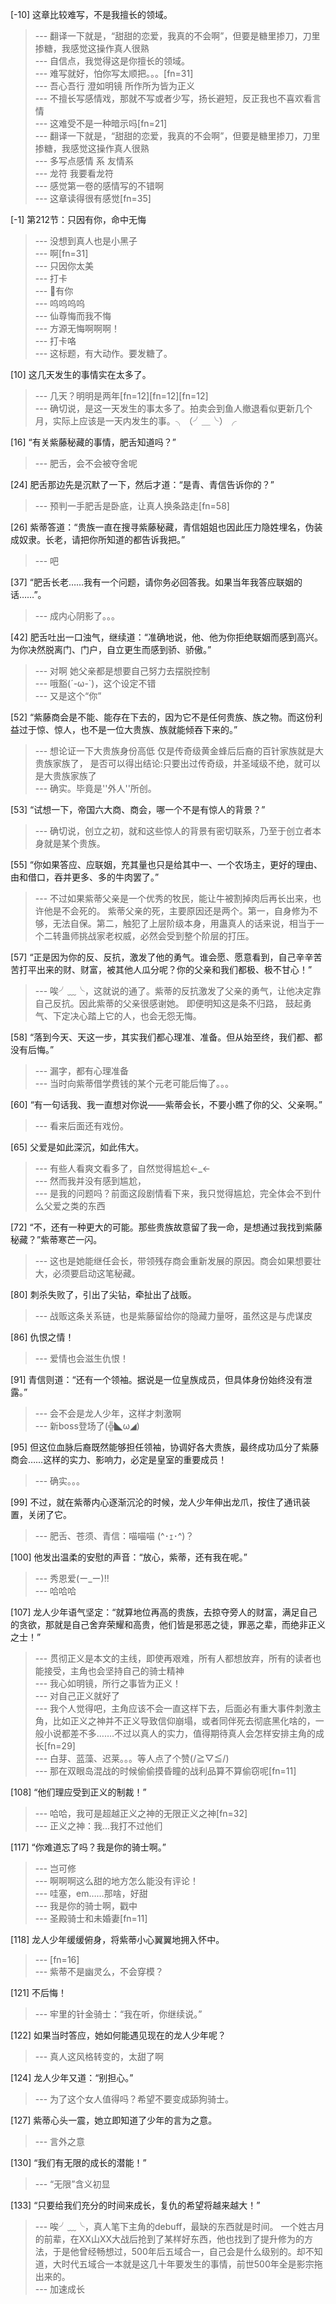 
[-10] 这章比较难写，不是我擅长的领域。
>--- 翻译一下就是，“甜甜的恋爱，我真的不会啊”，但要是糖里掺刀，刀里掺糖，我感觉这操作真人很熟<br>
>--- 自信点，我觉得这是你擅长的领域。<br>
>--- 难写就好，怕你写太顺把。。。[fn=31]<br>
>--- 吾心吾行 澄如明镜 所作所为皆为正义<br>
>--- 不擅长写感情戏，那就不写或者少写，扬长避短，反正我也不喜欢看言情<br>
>--- 这难受不是一种暗示吗[fn=21]<br>
>--- 翻译一下就是，“甜甜的恋爱，我真的不会啊”，但要是糖里掺刀，刀里掺糖，我感觉这操作真人很熟<br>
>--- 多写点感情 系 友情系<br>
>--- 龙符 我要看龙符<br>
>--- 感觉第一卷的感情写的不错啊<br>
>--- 这章读得很有感觉[fn=35]<br>

[-1] 第212节：只因有你，命中无悔
>--- 没想到真人也是小黑子<br>
>--- 啊[fn=31]<br>
>--- 只因你太美<br>
>--- 打卡<br>
>--- 🐔有你<br>
>--- 呜呜呜呜<br>
>--- 仙尊悔而我不悔<br>
>--- 方源无悔啊啊啊！<br>
>--- 打卡咯<br>
>--- 这标题，有大动作。要发糖了。<br>

[10] 这几天发生的事情实在太多了。
>--- 几天？明明是两年[fn=12][fn=12][fn=12]<br>
>--- 确切说，是这一天发生的事太多了。拍卖会到鱼人撤退看似更新几个月，实际上应该是一天内发生的事。╮（╯＿╰）╭<br>

[16] “有关紫藤秘藏的事情，肥舌知道吗？”
>--- 肥舌，会不会被夺舍呢<br>

[24] 肥舌那边先是沉默了一下，然后才道：“是青、青信告诉你的？”
>--- 预判一手肥舌是卧底，让真人换条路走[fn=58]<br>

[26] 紫蒂答道：“贵族一直在搜寻紫藤秘藏，青信姐姐也因此压力隐姓埋名，伪装成奴隶。长老，请把你所知道的都告诉我把。”
>--- 吧<br>

[37] “肥舌长老……我有一个问题，请你务必回答我。如果当年我答应联姻的话……”。
>--- 成内心阴影了。。。<br>

[42] 肥舌吐出一口浊气，继续道：“准确地说，他、他为你拒绝联姻而感到高兴。为你决然脱离门、门户，自立更生而感到骄、骄傲。”
>--- 对啊 她父亲都是想要自己努力去摆脱控制<br>
>--- 哦豁(´-ω-`)，这个设定不错<br>
>--- 又是这个“你”<br>

[52] “紫藤商会是不能、能存在下去的，因为它不是任何贵族、族之物。而这份利益过于惊、惊人，也不是一位大贵族、族就能倾吞下来的。”
>--- 想论证一下大贵族身份高低
仅是传奇级黄金蜂后后裔的百针家族就是大贵族家族了，
是否可以得出结论:只要出过传奇级，并圣域级不绝，就可以是大贵族家族了<br>
>--- 确实。毕竟是''外人''所创。<br>

[53] “试想一下，帝国六大商、商会，哪一个不是有惊人的背景？”
>--- 确切说，创立之初，就和这些惊人的背景有密切联系，乃至于创立者本身就是某个贵族。<br>

[55] “你如果答应、应联姻，充其量也只是给其中一、一个农场主，更好的理由、由和借口，吞并更多、多的牛肉罢了。”
>--- 不过如果紫蒂父亲是一个优秀的牧民，能让牛被割掉肉后再长出来，也许他是不会死的。
紫蒂父亲的死，主要原因还是两个。第一，自身修为不够，无法自保。第二，触犯了上层阶级本身，用蛊真人的话来说，相当于一个二转蛊师挑战家老权威，必然会受到整个阶层的打压。<br>

[57] “正是因为你的反、反抗，激发了他的勇气。谁会愿、愿意看到，自己辛辛苦苦打平出来的财、财富，被其他人瓜分呢？你的父亲和我们都极、极不甘心！”
>--- 唉╯﹏╰，这就说的通了。紫蒂的反抗激发了父亲的勇气，让他决定靠自己反抗。因此紫蒂的父亲很感谢她。        即便明知这是条不归路，   鼓起勇气、下定决心踏上它的人，也会无怨无悔。<br>

[58] “落到今天、天这一步，其实我们都心理准、准备。但从始至终，我们都、都没有后悔。”
>--- 漏字，都有心理准备<br>
>--- 当时向紫蒂借学费钱的某个元老可能后悔了。。。<br>

[60] “有一句话我、我一直想对你说——紫蒂会长，不要小瞧了你的父、父亲啊。”
>--- 看来后面还有戏份。<br>

[65] 父爱是如此深沉，如此伟大。
>--- 有些人看爽文看多了，自然觉得尴尬←_←<br>
>--- 然而我并没有感到尴尬，<br>
>--- 是我的问题吗？前面这段剧情看下来，我只觉得尴尬，完全体会不到什么父爱之类的东西<br>

[72] “不，还有一种更大的可能。那些贵族故意留了我一命，是想通过我找到紫藤秘藏？”紫蒂寒芒一闪。
>--- 这也是她能继任会长，带领残存商会重新发展的原因。商会如果想要壮大，必须要启动这笔秘藏。<br>

[80] 刺杀失败了，引出了尖钻，牵扯出了战贩。
>--- 战贩这条关系链，也是紫藤留给你的隐藏力量呀，虽然这是与虎谋皮<br>

[86] 仇恨之情！
>--- 爱情也会滋生仇恨！<br>

[91] 青信则道：“还有一个领袖。据说是一位皇族成员，但具体身份始终没有泄露。”
>--- 会不会是龙人少年，这样才刺激啊<br>
>--- 新boss登场了(╬◣ω◢)<br>

[95] 但这位血脉后裔既然能够担任领袖，协调好各大贵族，最终成功瓜分了紫藤商会……这样的实力、影响力，必定是皇室的重要成员！
>--- 确实。。。<br>

[99] 不过，就在紫蒂内心逐渐沉沦的时候，龙人少年伸出龙爪，按住了通讯装置，关闭了它。
>--- 肥舌、苍须、青信：喵喵喵 (^･ｪ･^)？<br>

[100] 他发出温柔的安慰的声音：“放心，紫蒂，还有我在呢。”
>--- 秀恩爱(ー_ー)!!<br>
>--- 哈哈哈<br>

[107] 龙人少年语气坚定：“就算地位再高的贵族，去掠夺旁人的财富，满足自己的贪欲，那就是自己舍弃荣耀和高贵，他们皆是邪恶之徒，罪恶之辈，而绝非正义之士！”
>--- 贯彻正义是本文的主线，即使再艰难，所有人都想放弃，所有的读者也能接受，主角也会坚持自己的骑士精神<br>
>--- 我心如明镜，所行之事皆为正义！<br>
>--- 对自己正义就好了<br>
>--- 我个人觉得吧，主角应该不会一直这样下去，后面必有重大事件刺激主角，比如正义之神并不正义导致信仰崩塌，或者同伴死去彻底黑化啥的，一般小说都差不多…….不过以真人的实力，值得期待真人会怎样安排主角的成长[fn=29]<br>
>--- 白芽、蓝藻、迟莱。。。等人点了个赞(/≧▽≦/)<br>
>--- 那在双眼岛混战的时候偷偷摸昏瞳的战利品算不算偷窃呢[fn=11]<br>

[108] “他们理应受到正义的制裁！”
>--- 哈哈，我可是超越正义之神的无限正义之神[fn=32]<br>
>--- 正义之神：我...我打不过他们<br>

[117] “你难道忘了吗？我是你的骑士啊。”
>--- 岂可修<br>
>--- 啊啊啊这么甜的地方怎么能没有评论！<br>
>--- 哇塞，em……那啥，好甜<br>
>--- 我是你的骑士啊，戳中<br>
>--- 圣殿骑士和未婚妻[fn=11]<br>

[118] 龙人少年缓缓俯身，将紫蒂小心翼翼地拥入怀中。
>--- [fn=16]<br>
>--- 紫蒂不是幽灵么，不会穿模？<br>

[121] 不后悔！
>--- 牢里的针金骑士：“我在听，你继续说。”<br>

[122] 如果当时答应，她如何能遇见现在的龙人少年呢？
>--- 真人这风格转变的，太甜了啊<br>

[124] 龙人少年又道：“别担心。”
>--- 为了这个女人值得吗？希望不要变成舔狗骑士。<br>

[127] 紫蒂心头一震，她立即知道了少年的言为之意。
>--- 言外之意<br>

[130] “我们有无限的成长的潜能！”
>--- “无限”含义初显<br>

[133] “只要给我们充分的时间来成长，复仇的希望将越来越大！”
>--- 唉╯﹏╰，真人笔下主角的debuff，最缺的东西就是时间。
一个姓古月的前辈，在XX山XX大战后抢到了某样好东西，他也找到了提升修为的方法，于是他曾经畅想过，500年后五域合一，自己会是什么级别的。却不知道，大时代五域合一本就是这几十年要发生的事情，前世500年全是影宗拖出来的。<br>
>--- 加速成长<br>
